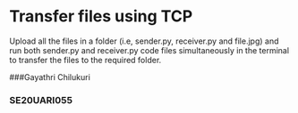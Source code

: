 # Transfer files using TCP
Upload all the files in a folder (i.e, sender.py, receiver.py and file.jpg) and run both sender.py and receiver.py code files simultaneously in the terminal to transfer the files to the required folder. 


###Gayathri Chilukuri
### SE20UARI055
